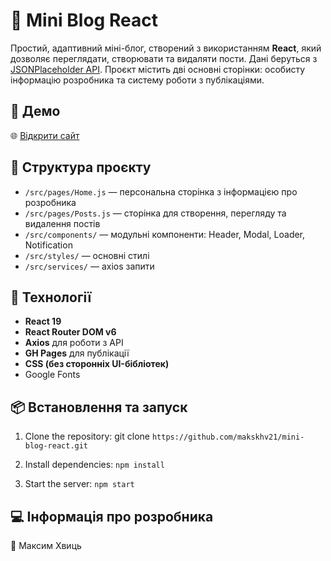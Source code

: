 # 📝 Mini Blog React

Простий, адаптивний міні-блог, створений з використанням **React**, який дозволяє переглядати, створювати та видаляти пости. Дані беруться з [JSONPlaceholder API](https://jsonplaceholder.typicode.com/). Проєкт містить дві основні сторінки: особисту інформацію розробника та систему роботи з публікаціями.

## 🔗 Демо

🌐 [Відкрити сайт](https://makskhv21.github.io/mini-blog-react)

## 📁 Структура проєкту

- `/src/pages/Home.js` — персональна сторінка з інформацією про розробника
- `/src/pages/Posts.js` — сторінка для створення, перегляду та видалення постів
- `/src/components/` — модульні компоненти: Header, Modal, Loader, Notification
- `/src/styles/` — основні стилі
- `/src/services/` — axios запити  

## 🚀 Технології

- **React 19**
- **React Router DOM v6**
- **Axios** для роботи з API
- **GH Pages** для публікації
- **CSS (без сторонніх UI-бібліотек)**
- Google Fonts

## 📦 Встановлення та запуск

1. Clone the repository: git clone ```https://github.com/makskhv21/mini-blog-react.git```

2. Install dependencies: ```npm install```
3. Start the server: ```npm start```

## 💻 Інформація про розробника
👤 Максим Хвиць